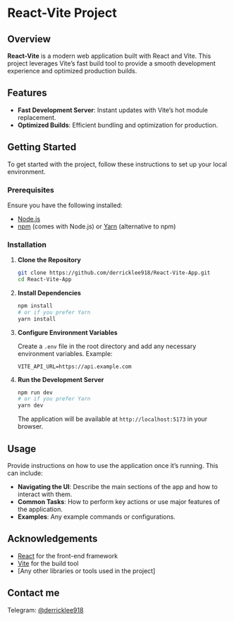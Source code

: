 # React-Vite Project

## Overview

**React-Vite** is a modern web application built with React and Vite. This project leverages Vite’s fast build tool to provide a smooth development experience and optimized production builds.

## Features

- **Fast Development Server**: Instant updates with Vite’s hot module replacement.
- **Optimized Builds**: Efficient bundling and optimization for production.

## Getting Started

To get started with the project, follow these instructions to set up your local environment.

### Prerequisites

Ensure you have the following installed:

- [Node.js](https://nodejs.org/)
- [npm](https://www.npmjs.com/) (comes with Node.js) or [Yarn](https://classic.yarnpkg.com/) (alternative to npm)

### Installation

1. **Clone the Repository**

    ```bash
    git clone https://github.com/derricklee918/React-Vite-App.git
    cd React-Vite-App
    ```

2. **Install Dependencies**

    ```bash
    npm install
    # or if you prefer Yarn
    yarn install
    ```

3. **Configure Environment Variables**

    Create a `.env` file in the root directory and add any necessary environment variables. Example:

    ```env
    VITE_API_URL=https://api.example.com
    ```

4. **Run the Development Server**

    ```bash
    npm run dev
    # or if you prefer Yarn
    yarn dev
    ```

    The application will be available at `http://localhost:5173` in your browser.

## Usage

Provide instructions on how to use the application once it’s running. This can include:

- **Navigating the UI**: Describe the main sections of the app and how to interact with them.
- **Common Tasks**: How to perform key actions or use major features of the application.
- **Examples**: Any example commands or configurations.

## Acknowledgements

- [React](https://reactjs.org/) for the front-end framework
- [Vite](https://vitejs.dev/) for the build tool
- [Any other libraries or tools used in the project]

## Contact me

Telegram: [@derricklee918](https://t.me/@derricklee918)